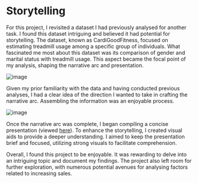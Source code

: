 # Storytelling
For this project, I revisited a dataset I had previously analysed for another task. I found this dataset intriguing and believed it had potential for storytelling. The dataset, known as CardiGoodFitness, focused on estimating treadmill usage among a specific group of individuals. What fascinated me most about this dataset was its comparison of gender and marital status with treadmill usage. This aspect became the focal point of my analysis, shaping the narrative arc and presentation.

![image](https://github.com/joanneabioye/Storytelling/assets/153685683/83757716-2a6c-4b88-8db6-3a1530137485)

Given my prior familiarity with the data and having conducted previous analyses, I had a clear idea of the direction I wanted to take in crafting the narrative arc. Assembling the information was an enjoyable process.

![image](https://github.com/joanneabioye/Storytelling/assets/153685683/3d6fd9c6-628a-4bc2-95ad-e9fe8490667a)

Once the narrative arc was complete, I began compiling a concise presentation (viewed [here](https://github.com/joanneabioye/CardioGoodFitness-Presentation/blob/main/README.md)). To enhance the storytelling, I created visual aids to provide a deeper understanding. I aimed to keep the presentation brief and focused, utilizing strong visuals to facilitate comprehension.

Overall, I found this project to be enjoyable. It was rewarding to delve into an intriguing topic and document my findings. The project also left room for further exploration, with numerous potential avenues for analysing factors related to increasing sales.
